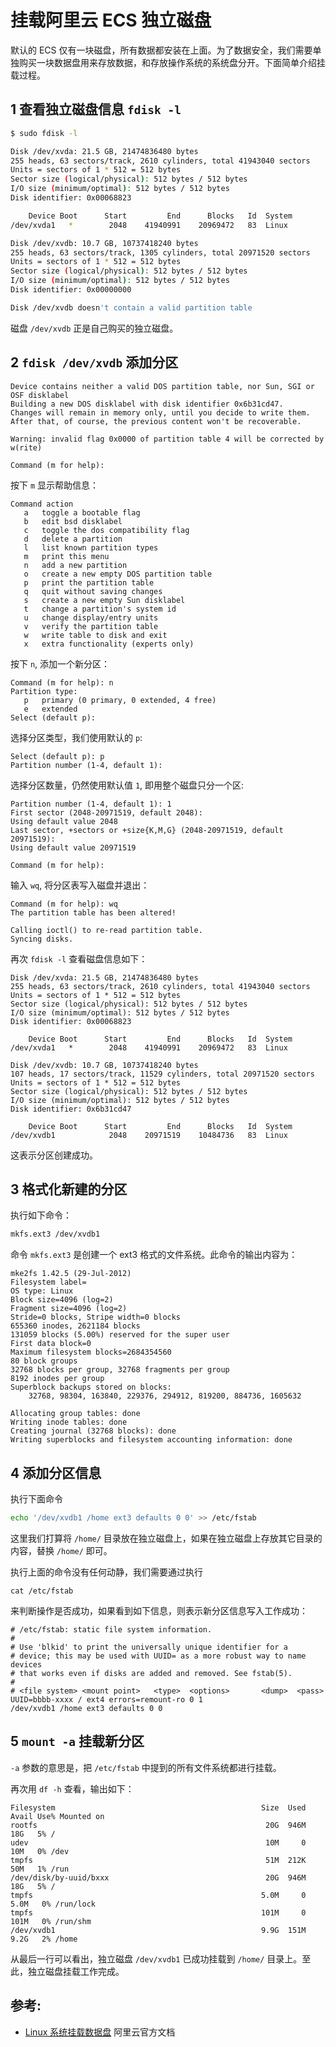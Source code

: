 # 挂载阿里云 ECS 独立磁盘

默认的 ECS 仅有一块磁盘，所有数据都安装在上面。为了数据安全，我们需要单独购买一块数据盘用来存放数据，和存放操作系统的系统盘分开。下面简单介绍挂载过程。

## 1 查看独立磁盘信息 `fdisk -l` 

```bash
$ sudo fdisk -l

Disk /dev/xvda: 21.5 GB, 21474836480 bytes
255 heads, 63 sectors/track, 2610 cylinders, total 41943040 sectors
Units = sectors of 1 * 512 = 512 bytes
Sector size (logical/physical): 512 bytes / 512 bytes
I/O size (minimum/optimal): 512 bytes / 512 bytes
Disk identifier: 0x00068823

    Device Boot      Start         End      Blocks   Id  System
/dev/xvda1   *        2048    41940991    20969472   83  Linux

Disk /dev/xvdb: 10.7 GB, 10737418240 bytes
255 heads, 63 sectors/track, 1305 cylinders, total 20971520 sectors
Units = sectors of 1 * 512 = 512 bytes
Sector size (logical/physical): 512 bytes / 512 bytes
I/O size (minimum/optimal): 512 bytes / 512 bytes
Disk identifier: 0x00000000

Disk /dev/xvdb doesn't contain a valid partition table
```

磁盘 `/dev/xvdb` 正是自己购买的独立磁盘。

## 2 `fdisk /dev/xvdb` 添加分区

```
Device contains neither a valid DOS partition table, nor Sun, SGI or OSF disklabel
Building a new DOS disklabel with disk identifier 0x6b31cd47.
Changes will remain in memory only, until you decide to write them.
After that, of course, the previous content won't be recoverable.

Warning: invalid flag 0x0000 of partition table 4 will be corrected by w(rite)

Command (m for help):
```

按下 `m` 显示帮助信息：

```
Command action
   a   toggle a bootable flag
   b   edit bsd disklabel
   c   toggle the dos compatibility flag
   d   delete a partition
   l   list known partition types
   m   print this menu
   n   add a new partition
   o   create a new empty DOS partition table
   p   print the partition table
   q   quit without saving changes
   s   create a new empty Sun disklabel
   t   change a partition's system id
   u   change display/entry units
   v   verify the partition table
   w   write table to disk and exit
   x   extra functionality (experts only)
```

按下 `n`, 添加一个新分区：

```
Command (m for help): n
Partition type:
   p   primary (0 primary, 0 extended, 4 free)
   e   extended
Select (default p):
```

选择分区类型，我们使用默认的 `p`:

```
Select (default p): p
Partition number (1-4, default 1): 
```

选择分区数量，仍然使用默认值 `1`, 即用整个磁盘只分一个区:

```
Partition number (1-4, default 1): 1
First sector (2048-20971519, default 2048): 
Using default value 2048
Last sector, +sectors or +size{K,M,G} (2048-20971519, default 20971519): 
Using default value 20971519

Command (m for help):
```

输入 `wq`, 将分区表写入磁盘并退出：

```
Command (m for help): wq
The partition table has been altered!

Calling ioctl() to re-read partition table.
Syncing disks.
```

再次 `fdisk -l` 查看磁盘信息如下：

```
Disk /dev/xvda: 21.5 GB, 21474836480 bytes
255 heads, 63 sectors/track, 2610 cylinders, total 41943040 sectors
Units = sectors of 1 * 512 = 512 bytes
Sector size (logical/physical): 512 bytes / 512 bytes
I/O size (minimum/optimal): 512 bytes / 512 bytes
Disk identifier: 0x00068823

    Device Boot      Start         End      Blocks   Id  System
/dev/xvda1   *        2048    41940991    20969472   83  Linux

Disk /dev/xvdb: 10.7 GB, 10737418240 bytes
107 heads, 17 sectors/track, 11529 cylinders, total 20971520 sectors
Units = sectors of 1 * 512 = 512 bytes
Sector size (logical/physical): 512 bytes / 512 bytes
I/O size (minimum/optimal): 512 bytes / 512 bytes
Disk identifier: 0x6b31cd47

    Device Boot      Start         End      Blocks   Id  System
/dev/xvdb1            2048    20971519    10484736   83  Linux
```

这表示分区创建成功。

## 3 格式化新建的分区

执行如下命令：

```bash
mkfs.ext3 /dev/xvdb1 
```

命令 `mkfs.ext3` 是创建一个 ext3 格式的文件系统。此命令的输出内容为：

```
mke2fs 1.42.5 (29-Jul-2012)
Filesystem label=
OS type: Linux
Block size=4096 (log=2)
Fragment size=4096 (log=2)
Stride=0 blocks, Stripe width=0 blocks
655360 inodes, 2621184 blocks
131059 blocks (5.00%) reserved for the super user
First data block=0
Maximum filesystem blocks=2684354560
80 block groups
32768 blocks per group, 32768 fragments per group
8192 inodes per group
Superblock backups stored on blocks: 
	32768, 98304, 163840, 229376, 294912, 819200, 884736, 1605632

Allocating group tables: done                            
Writing inode tables: done                            
Creating journal (32768 blocks): done
Writing superblocks and filesystem accounting information: done 
```


## 4 添加分区信息

执行下面命令

```bash
echo '/dev/xvdb1 /home ext3 defaults 0 0' >> /etc/fstab
```

这里我们打算将 `/home/` 目录放在独立磁盘上，如果在独立磁盘上存放其它目录的内容，替换 `/home/` 即可。

执行上面的命令没有任何动静，我们需要通过执行

	cat /etc/fstab

来判断操作是否成功，如果看到如下信息，则表示新分区信息写入工作成功：

```
# /etc/fstab: static file system information.
#
# Use 'blkid' to print the universally unique identifier for a
# device; this may be used with UUID= as a more robust way to name devices
# that works even if disks are added and removed. See fstab(5).
#
# <file system> <mount point>   <type>  <options>       <dump>  <pass>
UUID=bbbb-xxxx / ext4 errors=remount-ro 0 1
/dev/xvdb1 /home ext3 defaults 0 0
```

## 5 `mount -a` 挂载新分区

`-a` 参数的意思是，把 `/etc/fstab` 中提到的所有文件系统都进行挂载。

再次用 `df -h` 查看，输出如下：

```
Filesystem                                              Size  Used Avail Use% Mounted on
rootfs                                                   20G  946M   18G   5% /
udev                                                     10M     0   10M   0% /dev
tmpfs                                                    51M  212K   50M   1% /run
/dev/disk/by-uuid/bxxx   								 20G  946M   18G   5% /
tmpfs                                                   5.0M     0  5.0M   0% /run/lock
tmpfs                                                   101M     0  101M   0% /run/shm
/dev/xvdb1                                              9.9G  151M  9.2G   2% /home
```

从最后一行可以看出，独立磁盘 `/dev/xvdb1` 已成功挂载到 `/home/` 目录上。至此，独立磁盘挂载工作完成。

## 参考:

- [Linux 系统挂载数据盘](http://help.aliyun.com/knowledge_detail.htm?knowledgeId=5974154) 阿里云官方文档


